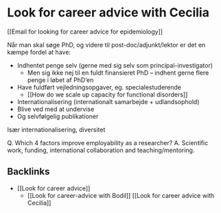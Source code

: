 # Look for career advice with Cecilia
[[Email for looking for career advice for epidemiology]]

Når man skal søge PhD, og videre til post-doc/adjunkt/lektor er det en kæmpe fordel at have:
* Indhentet penge selv (gerne med sig selv som principal-investigator)
	* Men sig ikke nej til en fuldt finansieret PhD – indhent gerne flere penge i løbet af PhD’en
* Have fuldført vejledningsopgaver, eg. specialestuderende
	* [[How do we scale up capacity for functional disorders]]
* Internationalisering (internationalt samarbejde + udlandsophold)
* Blive ved med at undervise
* Og selvfølgelig publikationer

Især internationalisering, diversitet 

<!-- #p4  -->

Q. Which 4 factors improve employability as a researcher?
A. Scientific work, funding, international collaboration and teaching/mentoring.

## Backlinks
* [[Look for career advice]]
	* [[Look for career-advice with Bodil]]
[[Look for career advice with Cecilia]]

<!-- {BearID:E1A02497-A186-4F9A-82B0-051EA1846ED6-24213-00005777ACED0F2B} -->
